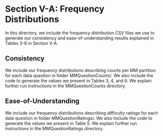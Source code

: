 # Section V-A: Frequency Distributions
In this directory, we include the frequency distribution CSV files we use to generate our consistency and ease-of-understanding results explained in Tables 3-6 in Section V-A.

## Consistency
We include our frequency distributions describing counts per MM partition for each data question in folder MMQuestionCounts/.
We also include the code to generate the values we present in Tables 3, 4, and 6. We explain further run instructions in the MMQuestionCounts directory.

## Ease-of-Understanding
We include our frequency distributions describing difficulty ratings for each data question in folder MMQuestionRatings/.
We also include the code to generate the values we present in Table 5. We explain further run instructions in the MMQuestionRatings directory.

